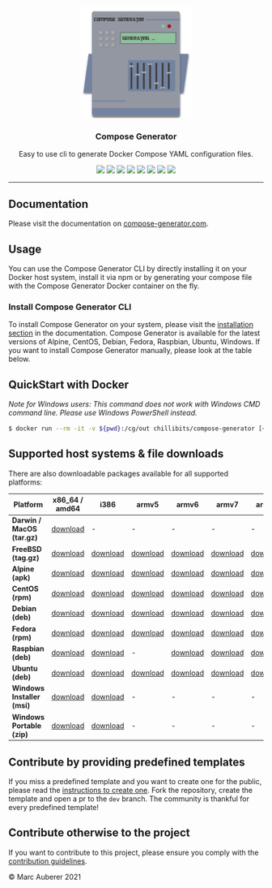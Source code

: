<p align="center">
  <img alt="Compose Generator Logo" src="./docs/docs/static/avatar.png" height="220" />
  <h3 align="center">Compose Generator</h3>
  <p align="center">Easy to use cli to generate Docker Compose YAML configuration files.</p>
  <p align="center">
    <a target="_blank" href="https://github.com/compose-generator/compose-generator/releases/latest"><img src="https://img.shields.io/github/v/release/compose-generator/compose-generator?include_prereleases"></a>
    <a target="_blank" href="https://hub.docker.com/r/chillibits/compose-generator"><img src="https://img.shields.io/docker/pulls/chillibits/compose-generator"></a>
    <a target="_blank" href="./.github/workflows/ci.yml"><img src="https://github.com/compose-generator/compose-generator/workflows/Go%20CI/badge.svg"></a>
    <a target="_blank" href="./.github/workflows/codeql-analysis.yml"><img src="https://github.com/compose-generator/compose-generator/actions/workflows/codeql-analysis.yml/badge.svg"></a>
    <a target="_blank" href="https://goreportcard.com/report/github.com/compose-generator/compose-generator"><img src="https://goreportcard.com/badge/github.com/compose-generator/compose-generator"></a>
    <a href="https://codecov.io/gh/compose-generator/compose-generator"><img src="https://codecov.io/gh/compose-generator/compose-generator/branch/main/graph/badge.svg?token=r9pWf0GCXg"/></a>
    <a target="_blank" href="https://makeapullrequest.com"><img src="https://img.shields.io/badge/PRs-welcome-brightgreen.svg"></a>
    <a target="_blank" href="./LICENSE.md"><img src="https://img.shields.io/github/license/compose-generator/compose-generator"></a>
  </p>
</p>

---

## Documentation
Please visit the documentation on [compose-generator.com](https://www.compose-generator.com).

## Usage
You can use the Compose Generator CLI by directly installing it on your Docker host system, install it via npm or by generating your compose file with the Compose Generator Docker container on the fly.

### Install Compose Generator CLI
To install Compose Generator on your system, please visit the [installation section](https://www.compose-generator.com/install/linux/) in the documentation. Compose Generator is available for the latest versions of Alpine, CentOS, Debian, Fedora, Raspbian, Ubuntu, Windows. If you want to install Compose Generator manually, please look at the table below.

## QuickStart with Docker
*Note for Windows users: This command does not work with Windows CMD command line. Please use Windows PowerShell instead.*

```sh
$ docker run --rm -it -v ${pwd}:/cg/out chillibits/compose-generator [<command>]
```

## Supported host systems & file downloads
There are also downloadable packages available for all supported platforms:

| **Platform**                | **x86_64 / amd64**                                                                     | **i386**                                                                             | **armv5**                                                                              | **armv6**                                                                              | **armv7**                                                                              | **arm64**                                                                              |
|-----------------------------|----------------------------------------------------------------------------------------|--------------------------------------------------------------------------------------|----------------------------------------------------------------------------------------|----------------------------------------------------------------------------------------|----------------------------------------------------------------------------------------|----------------------------------------------------------------------------------------|
| **Darwin / MacOS (tar.gz)** | [download](../../releases/download/0.8.0/compose-generator_0.8.0_darwin_amd64.tar.gz)  | -                                                                                    | -                                                                                      | -                                                                                      | -                                                                                      | -                                                                                      |
| **FreeBSD (tag.gz)**        | [download](../../releases/download/0.8.0/compose-generator_0.8.0_freebsd_amd64.tar.gz) | [download](../../releases/download/0.8.0/compose-generator_0.8.0_freebsd_386.tar.gz) | [download](../../releases/download/0.8.0/compose-generator_0.8.0_freebsd_armv5.tar.gz) | [download](../../releases/download/0.8.0/compose-generator_0.8.0_freebsd_armv6.tar.gz) | [download](../../releases/download/0.8.0/compose-generator_0.8.0_freebsd_armv7.tar.gz) | [download](../../releases/download/0.8.0/compose-generator_0.8.0_freebsd_arm64.tar.gz) |
| **Alpine (apk)**            | [download](../../releases/download/0.8.0/compose-generator_0.8.0_linux_amd64.apk)      | [download](../../releases/download/0.8.0/compose-generator_0.8.0_linux_386.apk)      | [download](../../releases/download/0.8.0/compose-generator_0.8.0_linux_armv5.apk)      | [download](../../releases/download/0.8.0/compose-generator_0.8.0_linux_armv6.apk)      | [download](../../releases/download/0.8.0/compose-generator_0.8.0_linux_armv7.apk)      | [download](../../releases/download/0.8.0/compose-generator_0.8.0_linux_arm64.apk)      |
| **CentOS (rpm)**            | [download](../../releases/download/0.8.0/compose-generator_0.8.0_linux_amd64.rpm)      | [download](../../releases/download/0.8.0/compose-generator_0.8.0_linux_386.rpm)      | [download](../../releases/download/0.8.0/compose-generator_0.8.0_linux_armv5.rpm)      | [download](../../releases/download/0.8.0/compose-generator_0.8.0_linux_armv6.rpm)      | [download](../../releases/download/0.8.0/compose-generator_0.8.0_linux_armv7.rpm)      | [download](../../releases/download/0.8.0/compose-generator_0.8.0_linux_arm64.rpm)      |
| **Debian (deb)**            | [download](../../releases/download/0.8.0/compose-generator_0.8.0_linux_amd64.deb)      | [download](../../releases/download/0.8.0/compose-generator_0.8.0_linux_386.deb)      | [download](../../releases/download/0.8.0/compose-generator_0.8.0_linux_armv5.deb)      | [download](../../releases/download/0.8.0/compose-generator_0.8.0_linux_armv6.deb)      | [download](../../releases/download/0.8.0/compose-generator_0.8.0_linux_armv7.deb)      | [download](../../releases/download/0.8.0/compose-generator_0.8.0_linux_arm64.deb)      |
| **Fedora (rpm)**            | [download](../../releases/download/0.8.0/compose-generator_0.8.0_linux_amd64.rpm)      | [download](../../releases/download/0.8.0/compose-generator_0.8.0_linux_386.rpm)      | [download](../../releases/download/0.8.0/compose-generator_0.8.0_linux_armv5.rpm)      | [download](../../releases/download/0.8.0/compose-generator_0.8.0_linux_armv6.rpm)      | [download](../../releases/download/0.8.0/compose-generator_0.8.0_linux_armv7.rpm)      | [download](../../releases/download/0.8.0/compose-generator_0.8.0_linux_arm64.rpm)      |
| **Raspbian (deb)**          | [download](../../releases/download/0.8.0/compose-generator_0.8.0_linux_amd64.deb)      | [download](../../releases/download/0.8.0/compose-generator_0.8.0_linux_386.deb)      | -                                                                                      | [download](../../releases/download/0.8.0/compose-generator_0.8.0_linux_armv6.deb)      | [download](../../releases/download/0.8.0/compose-generator_0.8.0_linux_armv7.deb)      | [download](../../releases/download/0.8.0/compose-generator_0.8.0_linux_arm64.deb)      |
| **Ubuntu (deb)**            | [download](../../releases/download/0.8.0/compose-generator_0.8.0_linux_amd64.deb)      | [download](../../releases/download/0.8.0/compose-generator_0.8.0_linux_386.deb)      | [download](../../releases/download/0.8.0/compose-generator_0.8.0_linux_armv5.deb)      | [download](../../releases/download/0.8.0/compose-generator_0.8.0_linux_armv6.deb)      | [download](../../releases/download/0.8.0/compose-generator_0.8.0_linux_armv7.deb)      | [download](../../releases/download/0.8.0/compose-generator_0.8.0_linux_arm64.deb)      |
| **Windows Installer (msi)** | [download](../../releases/download/0.8.0/compose-generator_0.8.0_x64_setup.msi)        | [download](../../releases/download/0.8.0/compose-generator_0.8.0_x86_setup.msi)      | -                                                                                      | -                                                                                      | -                                                                                      | -                                                                                      |
| **Windows Portable (zip)**  | [download](../../releases/download/0.8.0/compose-generator_0.8.0_windows_amd64.zip)    | [download](../../releases/download/0.8.0/compose-generator_0.8.0_windows_386.zip)    | -                                                                                      | -                                                                                      | -                                                                                      | -                                                                                      |

## Contribute by providing predefined templates
If you miss a predefined template and you want to create one for the public, please read the [instructions to create one](./predefined-services/README.md). Fork the repository, create the template and open a pr to the `dev` branch.
The community is thankful for every predefined template!

## Contribute otherwise to the project
If you want to contribute to this project, please ensure you comply with the [contribution guidelines](CONTRIBUTING.md).

© Marc Auberer 2021
